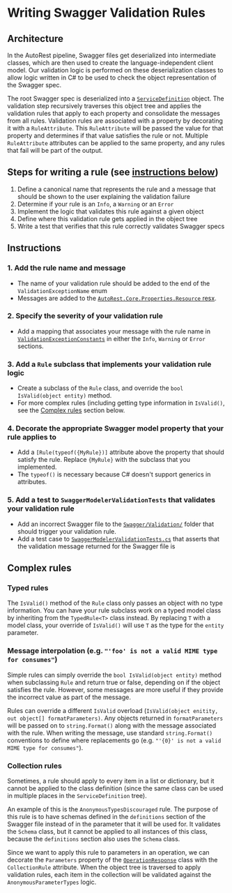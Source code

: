 # Writing Swagger Validation Rules

## Architecture
In the AutoRest pipeline, Swagger files get deserialized into intermediate classes, which are then used to create the language-independent client model. Our validation logic is performed on these deserialization classes to allow logic written in C# to be used to check the object representation of the Swagger spec.

The root Swagger spec is deserialized into a [`ServiceDefinition`](../src/modeler/AutoRest.Swagger/Model/ServiceDefinition.cs) object. The validation step recursively traverses this object tree and applies the validation rules that apply to each property and consolidate the messages from all rules. Validation rules are associated with a property by decorating it with a `RuleAttribute`. This `RuleAttribute` will be passed the value for that property and determines if that value satisfies the rule or not. Multiple `RuleAttribute` attributes can be applied to the same property, and any rules that fail will be part of the output.

## Steps for writing a rule (see [instructions below](#instructions))
1. Define a canonical name that represents the rule and a message that should be shown to the user explaining the validation failure
2. Determine if your rule is an `Info`, a `Warning` or an `Error`
3. Implement the logic that validates this rule against a given object
4. Define where this validation rule gets applied in the object tree
5. Write a test that verifies that this rule correctly validates Swagger specs

## Instructions
### 1. Add the rule name and message
- The name of your validation rule should be added to the end of the `ValidationExceptionName` enum
- Messages are added to the [`AutoRest.Core.Properties.Resource` resx](../src/core/AutoRest.Core/Properties/Resources.resx).

### 2. Specify the severity of your validation rule
- Add a mapping that associates your message with the rule name in [`ValidationExceptionConstants`](../src/core/AutoRest.Core/Validation/ValidationExceptionConstants.cs) in either the `Info`, `Warning` or `Error` sections.

### 3. Add a `Rule` subclass that implements your validation rule logic
- Create a subclass of the `Rule` class, and override the `bool IsValid(object entity)` method.
- For more complex rules (including getting type information in `IsValid()`, see the [Complex rules](#complex-rules) section below.

### 4. Decorate the appropriate Swagger model property that your rule applies to
- Add a `[Rule(typeof({MyRule})]` attribute above the property that should satisfy the rule. Replace `{MyRule}` with the subclass that you implemented.
- The `typeof()` is necessary because C# doesn't support generics in attributes.

### 5. Add a test to `SwaggerModelerValidationTests` that validates your validation rule 
- Add an incorrect Swagger file to the [`Swagger/Validation/`](../src/modeler/AutoRest.Swagger.Tests/Swagger/Validation) folder that should trigger your validation rule.
- Add a test case to [`SwaggerModelerValidationTests.cs`](../src/modeler/AutoRest.Swagger.Tests/SwaggerModelerValidationTests.cs) that asserts that the validation message returned for the Swagger file is  

## Complex rules
### Typed rules
The `IsValid()` method of the `Rule` class only passes an object with no type information. You can have your rule subclass work on a typed model class by inheriting from the `TypedRule<T>` class instead. By replacing `T` with a model class, your override of `IsValid()` will use `T` as the type for the `entity` parameter.

### Message interpolation (e.g. `"'foo' is not a valid MIME type for consumes"`)
Simple rules can simply override the `bool IsValid(object entity)` method when subclassing `Rule` and return true or false, depending on if the object satisfies the rule. However, some messages are more useful if they provide the incorrect value as part of the message.

Rules can override a different `IsValid` overload (`IsValid(object enitity, out object[] formatParameters)`. Any objects returned in `formatParameters` will be passed on to `string.Format()` along with the message associated with the rule. When writing the message, use standard `string.Format()` conventions to define where replacements go (e.g. `"'{0}' is not a valid MIME type for consumes"`).

### Collection rules
Sometimes, a rule should apply to every item in a list or dictionary, but it cannot be applied to the class definition (since the same class can be used in multiple places in the `ServiceDefinition` tree).

An example of this is the `AnonymousTypesDiscouraged` rule. The purpose of this rule is to have schemas defined in the `definitions` section of the Swagger file instead of in the parameter that it will be used for. It validates the `Schema` class, but it cannot be applied to all instances of this class, because the `definitions` section also uses the `Schema` class.

Since we want to apply this rule to parameters in an operation, we can decorate the `Parameters` property of the [`OperationResponse`](../src/modeler/AutoRest.Swagger/Model/Operation.cs) class with the `CollectionRule` attribute. When the object tree is traversed to apply validation rules, each item in the collection will be validated against the `AnonymousParameterTypes` logic.